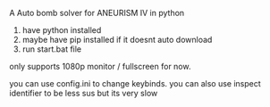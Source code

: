 A Auto bomb solver for ANEURISM IV in python

1. have python installed
2. maybe have pip installed if it doesnt auto download
3. run start.bat file

only supports 1080p monitor / fullscreen for now. 

you can use config.ini to change keybinds. 
you can also use inspect identifier to be less sus but its very slow
